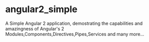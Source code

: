 # angular2_simple
A Simple Angular 2 application, demostrating the capabilities and amazingness of Angular's 2 Modules,Components,Directives,Pipes,Services and many more...
